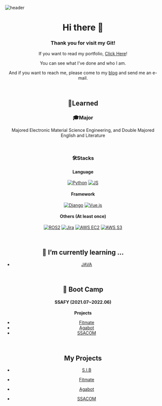 ![header](https://capsule-render.vercel.app/api?type=waving&color=ffc5dc&height=300&section=header&text=Jiwon's%20git&fontSize=50&fontColor=79254a&animation=fadeIn)

<div align="center">

# Hi there 👋

### Thank you for visit my Git!

If you want to read my portfolio, [Click Here](https://www.notion.so/Jiwon-s-Portfolio-ed735ae41a4944089ab4cedfc7a2c419?pvs=4)!

You can see what I've done and who I am.

And if you want to reach me, please come to my [blog](https://blog.naver.com/runtoeternity) and send me an e-mail.

<br>

## 📖Learned

### 🎓Major

Majored Electronic Material Science Engineering, and Double Majored English and Literature

<br>

### 🛠️Stacks

#### Language

[![Python](https://img.shields.io/badge/Python-3776AB?style=flat-round&logo=python&logoColor=black)](github.com/yogjesi/S.I.B) [![JS](https://img.shields.io/badge/JavaScript-F7DF1E?style=flat-round&logo=javascript&logoColor=black)](github.com/yogjesi/S.I.B)

#### Framework

[![Django](https://img.shields.io/badge/Django-092E20?style=flat-round&logo=django&logoColor=white)](github.com/yogjesi/S.I.B) [![Vue.js](https://img.shields.io/badge/Vue.js-4FC08D?style=flat-round&logo=vue.js&logoColor=black)](github.com/yogjesi/S.I.B)

#### Others (At least once)

[![ROS2](https://img.shields.io/badge/ROS2-22314E?style=flat-round&logo=ROS&logoColor=white)]() [![Jira](https://img.shields.io/badge/Jira-0052CC?style=flat&logo=Jira&logoColor=white)]() [![AWS EC2](https://img.shields.io/badge/AWS_EC2-FF9900?style=flat-round&logo=amazonec2&logoColor=black)]() [![AWS S3](https://img.shields.io/badge/AWS_S3-569A31?style=flat-round&logo=amazons3&logoColor=black)]() 

<br>

## 🌱 I’m currently learning ...
- [JAVA](https://github.com/yogjesi/javastudy)

<br>

## 🔭 Boot Camp
#### SSAFY (2021.07~2022.06)

**Projects**

- [Fitmate](https://github.com/yogjesi/fitmate)
- [Agabot](https://grey-beryllium-938.notion.site/df430886ae9f475ca2ab128e4a7c9989)
- [SSACOM](https://ninth-tax-ce2.notion.site/c000cf794ec14a3e875947da995ed7ce)

<br>

## My Projects
- [S.I.B](https://github.com/yogjesi/SIB)

- [Fitmate](https://github.com/yogjesi/fitmate)
- [Agabot](https://grey-beryllium-938.notion.site/df430886ae9f475ca2ab128e4a7c9989)
- [SSACOM](https://ninth-tax-ce2.notion.site/c000cf794ec14a3e875947da995ed7ce)

<br>

</div>

<!--
**yogjesi/yogjesi** is a ✨ _special_ ✨ repository because its `README.md` (this file) appears on your GitHub profile.

Here are some ideas to get you started:
- 
- 👯 I’m looking to collaborate on ...
- 🤔 I’m looking for help with ...
- 💬 Ask me about ...
- 😄 Pronouns: ...
- -->
